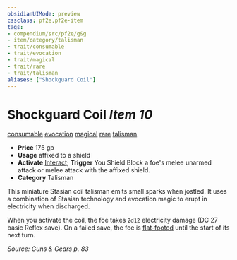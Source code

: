 ```yaml
---
obsidianUIMode: preview
cssclass: pf2e,pf2e-item
tags:
- compendium/src/pf2e/g&g
- item/category/talisman
- trait/consumable
- trait/evocation
- trait/magical
- trait/rare
- trait/talisman
aliases: ["Shockguard Coil"]
---
```

# Shockguard Coil *Item 10*  
[consumable](../../../rules/traits/consumable.md)  [evocation](../../../rules/traits/evocation.md)  [magical](../../../rules/traits/magical.md)  [rare](../../../rules/traits/rare.md)  [talisman](../../../rules/traits/talisman.md)  

- **Price** 175 gp
- **Usage** affixed to a shield
- **Activate** [Interact](../../../rules/actions/interact.md); **Trigger** You Shield Block a foe's melee unarmed attack or melee attack with the affixed shield.
- **Category** Talisman

This miniature Stasian coil talisman emits small sparks when jostled. It uses a combination of Stasian technology and evocation magic to erupt in electricity when discharged.

When you activate the coil, the foe takes `2d12` electricity damage (DC 27 basic Reflex save). On a failed save, the foe is [flat-footed](../../../rules/conditions.md#Flat-footed) until the start of its next turn.

*Source: Guns & Gears p. 83*